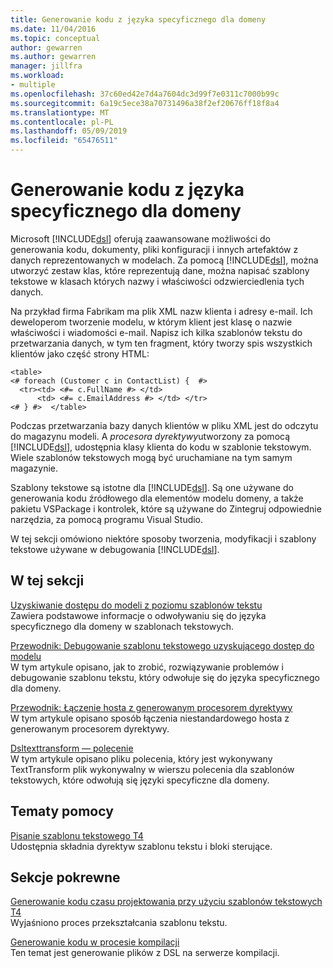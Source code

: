 ```yaml
---
title: Generowanie kodu z języka specyficznego dla domeny
ms.date: 11/04/2016
ms.topic: conceptual
author: gewarren
ms.author: gewarren
manager: jillfra
ms.workload:
- multiple
ms.openlocfilehash: 37c60ed42e7d4a7604dc3d99f7e0311c7000b99c
ms.sourcegitcommit: 6a19c5ece38a70731496a38f2ef20676ff18f8a4
ms.translationtype: MT
ms.contentlocale: pl-PL
ms.lasthandoff: 05/09/2019
ms.locfileid: "65476511"
---
```

# <a name="generating-code-from-a-domain-specific-language"></a>Generowanie kodu z języka specyficznego dla domeny

Microsoft [!INCLUDE[dsl](../modeling/includes/dsl_md.md)] oferują zaawansowane możliwości do generowania kodu, dokumenty, pliki konfiguracji i innych artefaktów z danych reprezentowanych w modelach. Za pomocą [!INCLUDE[dsl](../modeling/includes/dsl_md.md)], można utworzyć zestaw klas, które reprezentują dane, można napisać szablony tekstowe w klasach których nazwy i właściwości odzwierciedlenia tych danych.

Na przykład firma Fabrikam ma plik XML nazw klienta i adresy e-mail. Ich deweloperom tworzenie modelu, w którym klient jest klasę o nazwie właściwości i wiadomości e-mail. Napisz ich kilka szablonów tekstu do przetwarzania danych, w tym ten fragment, który tworzy spis wszystkich klientów jako część strony HTML:

```
<table>
<# foreach (Customer c in ContactList) {  #>
  <tr><td> <#= c.FullName #> </td>
      <td> <#= c.EmailAddress #> </td> </tr>
<# } #>  </table>
```

Podczas przetwarzania bazy danych klientów w pliku XML jest do odczytu do magazynu modeli. A *procesora dyrektywy*utworzony za pomocą [!INCLUDE[dsl](../modeling/includes/dsl_md.md)], udostępnia klasy klienta do kodu w szablonie tekstowym. Wiele szablonów tekstowych mogą być uruchamiane na tym samym magazynie.

Szablony tekstowe są istotne dla [!INCLUDE[dsl](../modeling/includes/dsl_md.md)]. Są one używane do generowania kodu źródłowego dla elementów modelu domeny, a także pakietu VSPackage i kontrolek, które są używane do Zintegruj odpowiednie narzędzia, za pomocą programu Visual Studio.

W tej sekcji omówiono niektóre sposoby tworzenia, modyfikacji i szablony tekstowe używane w debugowania [!INCLUDE[dsl](../modeling/includes/dsl_md.md)].

## <a name="in-this-section"></a>W tej sekcji

[Uzyskiwanie dostępu do modeli z poziomu szablonów tekstu](../modeling/accessing-models-from-text-templates.md)\
Zawiera podstawowe informacje o odwoływaniu się do języka specyficznego dla domeny w szablonach tekstowych.

[Przewodnik: Debugowanie szablonu tekstowego uzyskującego dostęp do modelu](../modeling/walkthrough-debugging-a-text-template-that-accesses-a-model.md)\
W tym artykule opisano, jak to zrobić, rozwiązywanie problemów i debugowanie szablonu tekstu, który odwołuje się do języka specyficznego dla domeny.

[Przewodnik: Łączenie hosta z generowanym procesorem dyrektywy](../modeling/walkthrough-connecting-a-host-to-a-generated-directive-processor.md)\
W tym artykule opisano sposób łączenia niestandardowego hosta z generowanym procesorem dyrektywy.

[Dsltexttransform — polecenie](../modeling/the-dsltexttransform-command.md)\
W tym artykule opisano pliku polecenia, który jest wykonywany TextTransform plik wykonywalny w wierszu polecenia dla szablonów tekstowych, które odwołują się języki specyficzne dla domeny.

## <a name="reference"></a>Tematy pomocy

[Pisanie szablonu tekstowego T4](../modeling/writing-a-t4-text-template.md)\
Udostępnia składnia dyrektyw szablonu tekstu i bloki sterujące.

## <a name="related-sections"></a>Sekcje pokrewne

[Generowanie kodu czasu projektowania przy użyciu szablonów tekstowych T4](../modeling/design-time-code-generation-by-using-t4-text-templates.md)\
Wyjaśniono proces przekształcania szablonu tekstu.

[Generowanie kodu w procesie kompilacji](../modeling/code-generation-in-a-build-process.md)\
Ten temat jest generowanie plików z DSL na serwerze kompilacji.